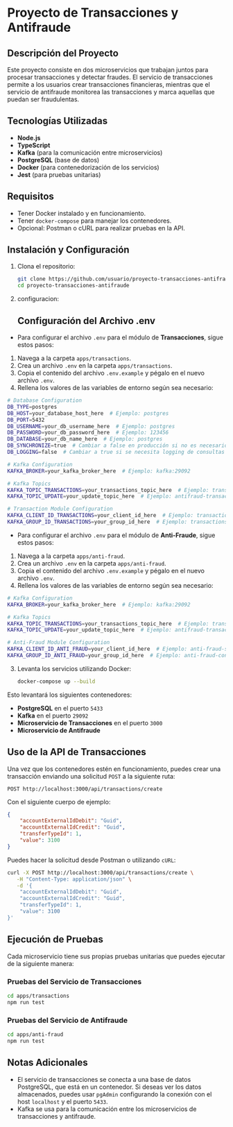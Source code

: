 # Proyecto de Transacciones y Antifraude

## Descripción del Proyecto
Este proyecto consiste en dos microservicios que trabajan juntos para procesar transacciones y detectar fraudes. El servicio de transacciones permite a los usuarios crear transacciones financieras, mientras que el servicio de antifraude monitorea las transacciones y marca aquellas que puedan ser fraudulentas.

## Tecnologías Utilizadas
- **Node.js**
- **TypeScript**
- **Kafka** (para la comunicación entre microservicios)
- **PostgreSQL** (base de datos)
- **Docker** (para contenedorización de los servicios)
- **Jest** (para pruebas unitarias)

## Requisitos
- Tener Docker instalado y en funcionamiento.
- Tener `docker-compose` para manejar los contenedores.
- Opcional: Postman o cURL para realizar pruebas en la API.

## Instalación y Configuración
1. Clona el repositorio:
   ```bash
   git clone https://github.com/usuario/proyecto-transacciones-antifraude.git
   cd proyecto-transacciones-antifraude
   ```
2. configuracion:
    ## Configuración del Archivo .env

- Para configurar el archivo `.env` para el módulo de **Transacciones**, sigue estos pasos:

1. Navega a la carpeta `apps/transactions`.
2. Crea un archivo `.env` en la carpeta `apps/transactions`.
3. Copia el contenido del archivo `.env.example` y pégalo en el nuevo archivo `.env`.
4. Rellena los valores de las variables de entorno según sea necesario:

```bash
# Database Configuration
DB_TYPE=postgres
DB_HOST=your_database_host_here  # Ejemplo: postgres
DB_PORT=5432
DB_USERNAME=your_db_username_here  # Ejemplo: postgres
DB_PASSWORD=your_db_password_here  # Ejemplo: 123456
DB_DATABASE=your_db_name_here  # Ejemplo: postgres
DB_SYNCHRONIZE=true  # Cambiar a false en producción si no es necesario sincronizar
DB_LOGGING=false  # Cambiar a true si se necesita logging de consultas SQL

# Kafka Configuration
KAFKA_BROKER=your_kafka_broker_here  # Ejemplo: kafka:29092

# Kafka Topics
KAFKA_TOPIC_TRANSACTIONS=your_transactions_topic_here  # Ejemplo: transactions
KAFKA_TOPIC_UPDATE=your_update_topic_here  # Ejemplo: antifraud-transactions-status

# Transaction Module Configuration
KAFKA_CLIENT_ID_TRANSACTIONS=your_client_id_here  # Ejemplo: transactions-service
KAFKA_GROUP_ID_TRANSACTIONS=your_group_id_here  # Ejemplo: transactions-consumers
```

- Para configurar el archivo `.env` para el módulo de **Anti-Fraude**, sigue estos pasos:

1. Navega a la carpeta `apps/anti-fraud`.
2. Crea un archivo `.env` en la carpeta `apps/anti-fraud`.
3. Copia el contenido del archivo `.env.example` y pégalo en el nuevo archivo `.env`.
4. Rellena los valores de las variables de entorno según sea necesario:

```bash
# Kafka Configuration
KAFKA_BROKER=your_kafka_broker_here  # Ejemplo: kafka:29092

# Kafka Topics
KAFKA_TOPIC_TRANSACTIONS=your_transactions_topic_here  # Ejemplo: transactions
KAFKA_TOPIC_UPDATE=your_update_topic_here  # Ejemplo: antifraud-transactions-status

# Anti-Fraud Module Configuration
KAFKA_CLIENT_ID_ANTI_FRAUD=your_client_id_here  # Ejemplo: anti-fraud-service
KAFKA_GROUP_ID_ANTI_FRAUD=your_group_id_here  # Ejemplo: anti-fraud-consumers

```

3. Levanta los servicios utilizando Docker:
   ```bash
   docker-compose up --build
   ```

Esto levantará los siguientes contenedores:
- **PostgreSQL** en el puerto `5433`
- **Kafka** en el puerto `29092`
- **Microservicio de Transacciones** en el puerto `3000`
- **Microservicio de Antifraude**

## Uso de la API de Transacciones
Una vez que los contenedores estén en funcionamiento, puedes crear una transacción enviando una solicitud `POST` a la siguiente ruta:

`POST http://localhost:3000/api/transactions/create`

Con el siguiente cuerpo de ejemplo:
```json
{
    "accountExternalIdDebit": "Guid",
    "accountExternalIdCredit": "Guid",
    "transferTypeId": 1,
    "value": 3100
}
```

Puedes hacer la solicitud desde Postman o utilizando `cURL`:
```bash
curl -X POST http://localhost:3000/api/transactions/create \
   -H "Content-Type: application/json" \
   -d '{
    "accountExternalIdDebit": "Guid",
    "accountExternalIdCredit": "Guid",
    "transferTypeId": 1,
    "value": 3100
}'
```

## Ejecución de Pruebas
Cada microservicio tiene sus propias pruebas unitarias que puedes ejecutar de la siguiente manera:

### Pruebas del Servicio de Transacciones
```bash
cd apps/transactions
npm run test
```

### Pruebas del Servicio de Antifraude
```bash
cd apps/anti-fraud
npm run test
```

## Notas Adicionales
- El servicio de transacciones se conecta a una base de datos PostgreSQL, que está en un contenedor. Si deseas ver los datos almacenados, puedes usar `pgAdmin` configurando la conexión con el host `localhost` y el puerto `5433`.
- Kafka se usa para la comunicación entre los microservicios de transacciones y antifraude.



